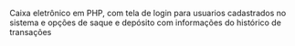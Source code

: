 Caixa eletrônico em PHP, com tela de login para usuarios cadastrados no sistema e opções de saque e depósito 
com informações do histórico de transações